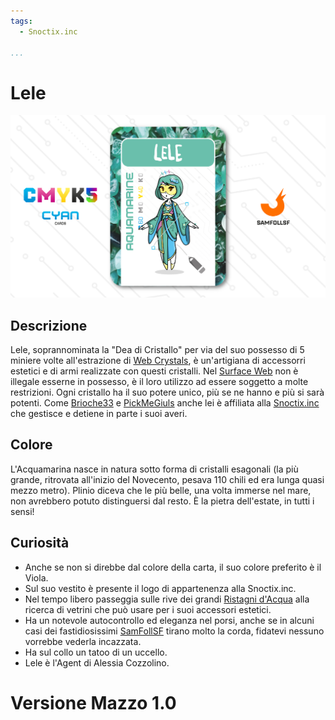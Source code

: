 ```yaml
---
tags:
  - Snoctix.inc

...
```


# Lele

![lele](../eg/C/lele.jpg)

## Descrizione

Lele, soprannominata la "Dea di Cristallo" per via del suo possesso di 5 miniere volte all'estrazione di [Web Crystals](../Remix/crystal.md), è un'artigiana di accessorri estetici e di armi realizzate con questi cristalli. Nel [Surface Web](../Remix/deep.md) non è illegale esserne in possesso, è il loro utilizzo ad essere soggetto a molte restrizioni. Ogni cristallo ha il suo potere unico, più se ne hanno e più si sarà potenti. Come [Brioche33](../Magenta/santin.md) e [PickMeGiuls](pistilli.md) anche lei è affiliata alla [Snoctix.inc](../Magenta/solisnoctix.md) che gestisce e detiene in parte i suoi averi.

## Colore

L'Acquamarina nasce in natura sotto forma di cristalli esagonali (la più grande, ritrovata all'inizio del Novecento, pesava 110 chili ed era lunga quasi mezzo metro). Plinio diceva che le più belle, una volta immerse nel mare, non avrebbero potuto distinguersi dal resto. È la pietra dell'estate, in tutti i sensi!

## Curiosità

- Anche se non si direbbe dal colore della carta, il suo colore preferito è il Viola.
- Sul suo vestito è presente il logo di appartenenza alla Snoctix.inc.
- Nel tempo libero passeggia sulle rive dei grandi [Ristagni d'Acqua](../Remix/frutiger.md) alla ricerca di vetrini che può usare per i suoi accessori estetici.
- Ha un notevole autocontrollo ed eleganza nel porsi, anche se in alcuni casi dei fastidiosissimi [SamFollSF](../Remix/samfollsf.md) tirano molto la corda, fidatevi nessuno vorrebbe vederla incazzata.
- Ha sul collo un tatoo di un uccello.
- Lele è l'Agent di Alessia Cozzolino.

# Versione Mazzo 1.0